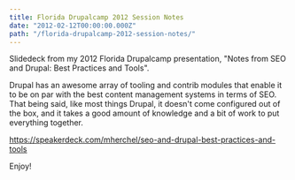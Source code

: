 ```yaml
---
title: Florida Drupalcamp 2012 Session Notes
date: "2012-02-12T00:00:00.000Z"
path: "/florida-drupalcamp-2012-session-notes/"
---
```


Slidedeck from my 2012 Florida Drupalcamp presentation, "Notes from SEO and Drupal: Best Practices and Tools".

Drupal has an awesome array of tooling and contrib modules that enable it to be on par with the best content management systems in terms of SEO. That being said, like most things Drupal, it doesn't come configured out of the box, and it takes a good amount of knowledge and a bit of work to put everything together.

https://speakerdeck.com/mherchel/seo-and-drupal-best-practices-and-tools

Enjoy!